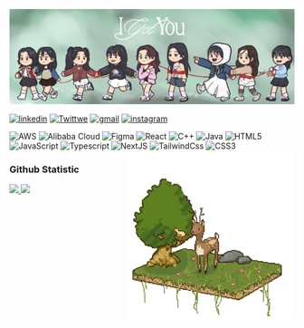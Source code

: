 <p align="center" href="https://twice.jype.com/" alt="@MyouiTime on Twitter">
  <img src="Twice.JPG" title="@MyouiTime on Twitter">
</p>

  



  <a href="https://linkedin.com/in/raya-adinda">![linkedin](https://img.shields.io/badge/LinkedIn-0077B5?style=for-the-badge&logo=linkedin&logoColor=white)</a>
  <a href="https://twitter.com/kudzarvka">![Twittwe](https://img.shields.io/badge/Twitter-1DA1F2?style=for-the-badge&logo=twitter&logoColor=white)</a>
  <a href="https://mail.google.com/mail/u/0/?view=cm&tf=1&fs=1&to=rayaadinda78@gmail.com">![gmail](https://img.shields.io/badge/Gmail-D14836?style=for-the-badge&logo=gmail&logoColor=white)</a>
 <a href="https://www.instagram.com/fromrayacamera">![instagram](https://img.shields.io/badge/Fromrayacamera-E4405F?style=for-the-badge&logo=instagram&logoColor=white)</a>








![AWS](https://img.shields.io/badge/AWS-%23FF9900.svg?style=for-the-badge&logo=amazon-aws&logoColor=white) 
![Alibaba Cloud](https://img.shields.io/badge/AlibabaCloud-%23FF6701.svg?style=for-the-badge&logo=alibabacloud&logoColor=white) 
![Figma](https://img.shields.io/badge/figma-%23F24E1E.svg?style=for-the-badge&logo=figma&logoColor=white) 
![React](https://img.shields.io/badge/react-%2320232a.svg?style=for-the-badge&logo=react&logoColor=%2361DAFB) 
![C++](https://img.shields.io/badge/c++-%2300599C.svg?style=for-the-badge&logo=c%2B%2B&logoColor=white) 
![Java](https://img.shields.io/badge/java-%23ED8B00.svg?style=for-the-badge&logo=openjdk&logoColor=white) 
![HTML5](https://img.shields.io/badge/html5-%23E34F26.svg?style=for-the-badge&logo=html5&logoColor=white) 
![JavaScript](https://img.shields.io/badge/javascript-%23323330.svg?style=for-the-badge&logo=javascript&logoColor=%23F7DF1E)
![Typescript](https://shields.io/badge/TypeScript-3178C6?logo=TypeScript&logoColor=FFF&style=flat-square)
![NextJS](https://img.shields.io/badge/next.js-000000?style=for-the-badge&logo=nextdotjs&logoColor=white)
![TailwindCss](https://img.shields.io/badge/tailwindcss-0F172A?&logo=tailwindcss)
![CSS3](https://img.shields.io/badge/css3-%231572B6.svg?style=for-the-badge&logo=css3&logoColor=white)
  <img align="right" src ="https://github.com/rayaadinda/rayaadinda/blob/main/giphy%20(1).gif" width="300" heigth="300">



### Github Statistic

<p align="left">
<a href="https://github.com/rayaadinda">
  <img src="https://github-readme-stats-eight-theta.vercel.app/api?username=rayaadinda&show_icons=true&theme=greywhite&include_all_commits=true&count_private=true"/>
  <img src="https://github-readme-stats-eight-theta.vercel.app/api/top-langs/?username=rayaadinda&layout=compact&langs_count=8&theme=greywhite"/>
</a>
</p>
